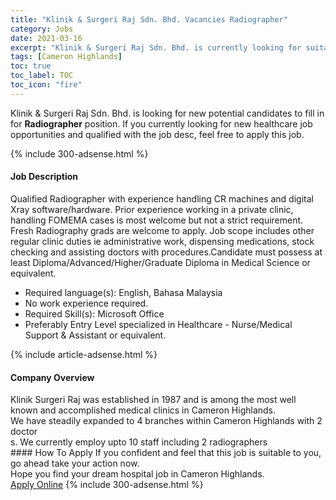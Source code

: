 ```yaml
---
title: "Klinik & Surgeri Raj Sdn. Bhd. Vacancies Radiographer" 
category: Jobs 
date: 2021-03-16 
excerpt: "Klinik & Surgeri Raj Sdn. Bhd. is currently looking for suitable person to fill in the Radiographer which positioned at Cameron Highlands" 
tags: [Cameron Highlands] 
toc: true 
toc_label: TOC 
toc_icon: "fire" 
--- 
```


<p>Klinik & Surgeri Raj Sdn. Bhd. is looking for new potential candidates to fill in for <b>Radiographer</b> position. If you currently looking for new healthcare job opportunities and qualified with the job desc, feel free to apply this job.
</p>{% include 300-adsense.html %} 
<div><div><h4>Job Description</h4></div><div><div><span><div><div>Qualified Radiographer with experience handling CR machines and digital Xray software/hardware. Prior experience working in a private clinic, handling FOMEMA cases is most welcome but not a strict requirement. Fresh Radiography grads are welcome to apply. Job scope includes other regular clinic duties ie administrative work, dispensing medications, stock checking and assisting doctors with procedures.Candidate must possess at least Diploma/Advanced/Higher/Graduate Diploma in Medical Science or equivalent.</div><ul><li>Required language(s):&#160;English, Bahasa Malaysia</li><li>No work experience required.</li><li>Required Skill(s): Microsoft Office</li><li>Preferably Entry Level specialized in Healthcare - Nurse/Medical Support &amp; Assistant or equivalent.</li></ul></div></span></div></div></div> 
{% include article-adsense.html %} 
<div><div><h4>Company Overview</h4></div><div><div><span><div><div>Klinik Surgeri Raj was established in 1987 and is among the most well known and accomplished medical clinics in Cameron Highlands.<br>
We have steadily expanded to 4 branches within Cameron Highlands with 2 doctor</div>
<div>s. We currently employ upto 10 staff including 2 radiographers</div></div></span></div></div></div> 
#### How To Apply 
If you confident and feel that this job is suitable to you, go ahead take your action now. <br/> 
Hope you find your dream hospital job in Cameron Highlands. <br/> 
<a href="https://www.jobstreet.com.my/en/job/radiographer-4481669?jobId=jobstreet-my-job-4481669" class="btn btn--warning" target="_blank" rel="nofollow noopenner">Apply Online</a> 
{% include 300-adsense.html %} 